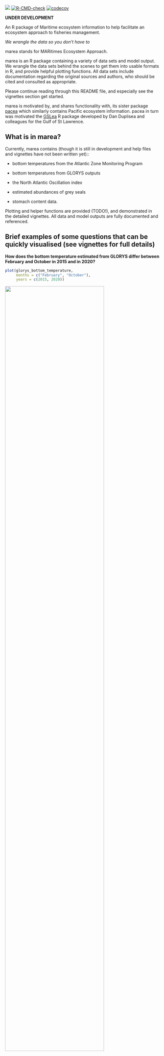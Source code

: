 
<!--
README.md is generated from README.Rmd. Please edit that file. Build with:
-->
<!--
which builds the .html that can be viewed locally (but isn't pushed to GitHub;
GitHub uses README.md to make the page you see on GitHub).

Figures - to update a figure, manually run the piece of code that makes
the .png file. See notes below (and pacea Issue #44). Make the png resolutions the same in
each direction, at least for multi-panel plots, as seemed a bit blurry when I
hadn't (primary production and hotssea at least). This is a little fiddly but
does work.
-->
<!-- # pacea <img src="man/figures/logo.png" align="right" height="138" /> -->
<!-- badges: start -->

[![](https://img.shields.io/badge/lifecycle-under%20development-orange.svg)](https://lifecycle.r-lib.org/articles/stages.html#under%20development)
[![R-CMD-check](https://github.com/MarEcosystemApproaches/marea/actions/workflows/R-CMD-check.yaml/badge.svg)](https://github.com/MarEcosystemApproaches/marea/actions/workflows/R-CMD-check.yaml)
[![codecov](https://codecov.io/gh/MarEcosystemApproaches/marea/graph/badge.svg?token=93afkFJUVL)](https://codecov.io/gh/MarEcosystemApproaches/marea)
<!-- [![DOI](https://zenodo.org/badge/417554147.svg)](https://zenodo.org/doi/10.5281/zenodo.13840804) -->
<!-- badges: end -->

**UNDER DEVELOPMENT**

An R package of Maritime ecosystem information to help facilitate an
ecosystem approach to fisheries management.

*We wrangle the data so you don’t have to*

marea stands for MARitimes Ecosystem Approach.

marea is an R package containing a variety of data sets and model
output. We wrangle the data sets behind the scenes to get them into
usable formats in R, and provide helpful plotting functions. All data
sets include documentation regarding the original sources and authors,
who should be cited and consulted as appropriate.

Please continue reading through this README file, and especially see the
vignettes section get started.

marea is motivated by, and shares functionality with, its sister package
[pacea](https://github.com/pbs-assess/pacea?tab=readme-ov-file#pacea-)
which similarly contains Pacific ecosystem information. pacea in turn
was motivated the [GSLea](https://github.com/duplisea/gslea) R package
developed by Dan Duplisea and colleagues for the Gulf of St Lawrence.

## What is in marea?

Currently, marea contains (though it is still in development and help
files and vignettes have not been written yet)::

-   bottom temperatures from the Atlantic Zone Monitoring Program

-   bottom temperatures from GLORYS outputs

-   the North Atlantic Oscillation index

-   estimated abundances of grey seals

-   stomach content data.

Plotting and helper functions are provided (TODO!), and demonstrated in
the detailed vignettes. All data and model outputs are fully documented
and referenced.

## Brief examples of some questions that can be quickly visualised (see vignettes for full details)

**How does the bottom temperature estimated from GLORYS differ between
February and October in 2015 and in 2020?**

``` r
plot(glorys_bottom_temperature,
     months = c("February", "October"),
     years = c(2015, 2020))
```

<img src="man/figures/README-glorys-temp.png" style="width:80.0%" />

**How does the North Atlantic Oscillation index look through time?**

``` r
plot(nao, lwd = 4)
```

<img src="man/figures/README-nao.png" style="width:80.0%" />

TODO need to look into as clearly not normalised.

**How has the estimated abundance of grey seals (TODO give area covered)
changed through time?**

``` r
plot(grey_seals)
```

<img src="man/figures/README-grey-seals.png" style="width:80.0%" />

<!-- **What climatic and oceanographic indices are currently available, and over what
years?** Add in once have more -->

``` r
# knitr::kable(marea_indices)
```

## Vignettes

For more detailed explanations of the data sets and functionality see
the vignettes, which are already rendered here (note that we do not
automatically update them when the data in marea are updated, so if you
run them locally you may get more up-to-date values):

TODO these are from pacea for now, and link to that GitHub site:

-   [indices.html](http://htmlpreview.github.io/?https://github.com/pbs-assess/pacea/blob/main/vignettes/indices.html)
    Climatic and oceanographic indices and associated plotting
    functions.
-   [buoys.html](http://htmlpreview.github.io/?https://github.com/pbs-assess/pacea/blob/main/vignettes/buoys.html)
    Calculated daily mean sea surface temperatures and associated
    plotting functions.
-   [populations.html](http://htmlpreview.github.io/?https://github.com/pbs-assess/pacea/blob/main/vignettes/populations.html)
    Estimates of animal populations and associated plotting functions.
-   [oisst.html](http://htmlpreview.github.io/?https://github.com/pbs-assess/pacea/blob/main/vignettes/oisst.html)
    OISST data and calculations and associated plotting functions.
-   [bccm.html](http://htmlpreview.github.io/?https://github.com/pbs-assess/pacea/blob/main/vignettes/bccm.html)
    BCCM model results restricted to Canada’s Exclusive Economic Zone,
    calculations, and associated plotting functions.
-   [bccm_full.html](http://htmlpreview.github.io/?https://github.com/pbs-assess/pacea/blob/main/vignettes/bccm_full.html)
    BCCM model results over the full model domain, calculations, and
    associated plotting functions.
-   [hotssea.html](http://htmlpreview.github.io/?https://github.com/pbs-assess/pacea/blob/main/vignettes/hotssea.html)
    HOTSSea model results and associated plotting functions.
-   [zooplankton.html](http://htmlpreview.github.io/?https://github.com/pbs-assess/pacea/blob/main/vignettes/zooplankton.html)
    Zooplankton anomalies for the Strait of Georgia, calculations, and
    associated plotting functions.

The presentations where we introduced `pacea` are available as .pdf.
[Here is the DFO version (10th November
2023)](talks/pacea-release-talk-dfo.pdf) and [here is the UVic Ecostats
version (21st November 2023)](talks/pacea-release-talk-uvic.pdf). The
code to build them is [here as .Rmd](talks/pacea-release-talk.Rmd).

## Installation

Okay, if you’re convinced this package might be useful for you, then to
install the latest version just:

    install.packages("remotes")    # If you do not already have the "remotes" package

    remotes::install_github("MarEcosystemApproaches/marea")

If you get an error like

    Error in utils::download.file(....)

then the connection may be timing out (happens to us on the DFO
network). Try

    options(timeout = 1200)

and then try and install again. If you get a different error then post
an Issue or contact ???TODO
<a href="mailto:andrew.edwards@dfo-mpo.gc.ca">Andy</a>.

## Updates

We plan to continually enhance `marea` by updating current data sets and
adding new ones, as well as adding functionality. To explain these, we
will document them by date in the [NEWS](NEWS.md).

TODO We plan to update the indices, buoy temperatures, and OISST values
on the 20th of every month (or soon after), which should capture updates
to those data.

To check what date you installed `marea` locally on your machine, we
have the helper command:

``` r
marea_installed()

TODO You last locally installed marea on 2023-11-01 which is 8 days ago.

Compare that with the updates in the NEWS file (and you can also check dates of the latest commits at
https://github.com/MarEcosystemApproaches/marea/commits/main)
```

The commits tell you when we last changed something, while the
[NEWS](NEWS.md) will give a more concise summary of changes by date.
Then you may wish to update `marea` by running
`remotes::install_github("MarEcosystemApproaches/marea")` again.

## Audience and motivation

The primary audience is stock assessment scientists who want to analyse
environmental variables in the context of their stock assessment (but we
anticipate other interested users). The Fisheries Act requires
management of fisheries to take into account “[the biology of the fish
and the environmental conditions affecting the
stock](https://laws-lois.justice.gc.ca/eng/acts/f-14/page-3.html#h-1175547)”.
Such an Ecosystem Approach to Fisheries Management requires data.

A comprehensive [2022 analysis of Canadian stock
assessments](https://publications.gc.ca/collections/collection_2022/mpo-dfo/Fs97-6-3473-eng.pdf)
found that availability of data on environmental variables was the
leading cause of not integrating such information into assessments.
marea aims to help make data availability more streamlined, and avoid
each individual assessment scientist having to figure out themselves
where to get appropriate data.

This work is strongly motivated by, and based on, the
[pacea](https://github.com/pbs-assess/pacea?tab=readme-ov-file#pacea-) R
package by Andrew Edwards and colleagues for Pacific ecosystem
information, which in turn was inspired by the
[GSLea](https://github.com/duplisea/gslea) R package by Dan Duplisea and
colleagues for the Gulf of St Lawrence.

## Citation

If you use `marea` in your work then please cite it as (NOTE this has
been updated since the original release):

TODO

<!-- Edwards A.M., Tai T.C., Watson J., Peña M.A., Hilborn A., Hannah C.G., Rooper
  C.N., Flynn K.L., and Oldford, G.L. (2024). pacea: An R package of Pacific ecosystem information to
  help facilitate an ecosystem approach to fisheries management.
  <https://github.com/pbs-assess/pacea>, <https://zenodo.org/doi/10.5281/zenodo.13840804>
-->

TODO: You may wish to add the date you installed it (using
`marea_installed()`). Use `citation("marea")` to get a version for LaTeX
and R Markdown bibliographies. Although the DOI badge at the top of this
page ends in …805, the …804 DOI is preferable because that will not
change with any future updates to the GitHub tag. So …804 seems simpler
and more consistent to use (thanks!).

Also let us know of any applications. This will help us devote effort
into maintaining `marea`.
<!-- For pacea this hasn't really happened unless we happen
to talk to people! -->

## Acknowledgments

TODO Funding?

We thank the following for contributing ideas, example code for ROMS
output, model output, and/or helping with ideas and coding issues:

TODO:

-   Jessica Nephin, Lindsay Davidson, Strahan Tucker, Brianna Wright,
    Patrick Thompson, Matt Grinnell, Sean Anderson, Philina English,
    Chris Grandin, Jennifer Boldt, Kelly Young, and others.

## Notes for developers

1.  Please work on your own development branch to ensure that the main
    branch is never broken (so users can always download the package).
    See below for details on branching.

2.  Edit and render the README.Rmd file, not the README.Md file. If you
    add any new figures then commit and push them (they will be in
    man/figures/README-<chunk-name>) so they show up on the GitHub
    README. Always render the .Rmd so that it and the rendered .Md stay
    in sync (see
    <https://github.com/pbs-assess/pacea/issues/44#issuecomment-1793235838>
    for how to have Git check that README.Md is newer than README.Rmd).

3.  Every data set is built using code in the `raw-data/` directory,
    with documentation in `R/data.R`. Document everything!

4.  If you add new functions please add tests as well so we retain good
    code coverage (as indicated in the badge at the top of the README on
    GitHub).

5.  Use the standard `lower_case_and_underscores` for naming variables
    and functions.

6.  Citation information is in inst/CITATION, so if you update
    DESCRIPTION file (e.g. add an author) then update that also and
    update the citation info above.

7.  TODO for marea: Logo included by running
    `use_logo("inst/pacea-logo-from-carley.png")`. The .png was expertly
    designed by Carley Colclough. There is also
    `inst/pacea-logo-for-printing.jpg` for printing purposes.

### Branching in Git

To ensure the main branch is never broken (and so users can always
download the package), when editing package code please work on your own
branch and then merge it in. If just updating the README then we can
stick with the main branch (because messing something up should not void
the package being installable).

Your own branch should be called `dev-yourname`, e.g. `dev-jamie`. If
you don’t yet have a branch you need to:

-   create it locally (and ‘check it out’, i.e. move into it):
    `git checkout -b dev-yourname`
-   tell Git where to push to:
    `git push --set-upstream origin dev-yourname` (Git will tell you
    this command if you do a `git push` without having run it)
-   update GitHub Actions so that pushes of your branch get properly
    tested on GitHub. Just add your branch to **both** lists of branches
    at the top of:
    -   `.github/workflows/R-CMD-check.yaml`
    -   `.github/workflows/test-coverage.yaml`
-   Do that as your first commit and push to check everything’s working.

Once you have your branch set up then the workflow is:

1.  Make sure you are all caught up on the main branch:

-   `git checkout main`
-   `git fetch`
-   `git rebase`

2.  Switch to your development branch and merge the main branch into it

-   `git checkout dev-yourname`
-   `git merge main`
-   for magit users (probably just Andy), this is just `b b` and `m m`
    (it recommends arguments)

3.  Do some new commits in your branch and push them in the usual way.
    GitHub Actions will work on your branch.

So from a quick test, the `R-CMD-check` badge only refers to the main
branch, which is great as it should never show as failing because we
should only be breaking things on own branch. Always having the green
passing badge should inspire consumer confidence. On GitHub you can
select your branch and see the tickmark, which will tell you if the
build has failed (or if your changes have caused the code coverage to
decline), and you’ll probably get an automatic email also, just to drive
home the message. So the badges on the README on your branch still
relate to the main branch.

You can click on the codecov badge on GitHub, and then on the codecov
page you can select your branch. There are ways to check code coverage
locally, but Andy found these all take a long time for pacea (and it’s
easier to push and let GitHub check the coverage). See pacea commit
6c872da for the commands Andy tried (now deleting to keep this README
file cleaner).

4.  When you are happy with your changes and ready to merge them into
    the main branch, you need to

-   add any changes that users should be aware of to the [NEWS](NEWS.Md)
    file.

No need to mention things that are only of interest to developers (like
the commiting of these instructions). We want the NEWS to be succinct
and quickly readable so that people look at it.

Then you need to double check that the main branch is up-to-date with
the version on GitHub (someone may have pushed some changes since you
last fetched), then merge any changes back into your branch. You could
just check on GitHub (if you’re the last person to have pushed to main
then you are probably fine), or do these:

-   `git checkout main`

-   `git fetch`

-   `git rebase`

-   `git checkout dev-yourname`

-   `git merge main`

If that does merge in some new commits then you should

-   `git push` to run the GitHub Actions checks again on GitHub. If the
    merge says something like you are all caught up, no merging is
    needed (i.e. no-one committed anything to the main branch
    recenetly), then no need for the `git push`, since this entire step
    will not have added any new code.

5.  Now you are ready to merge your changes into the main branch, so
    that people will get them when they install/update `pacea`:

-   `git checkout main`
-   `git merge dev-yourname`
-   `git push`

And you are done! If you want, we have some aliases (such as `git co`
for `git checkout` and `git p` for `git push` listed in this example
.gitconfig file:
<https://raw.githubusercontent.com/quantitative-biology/module-1-git/main/misc/.gitconfig>
from our e-book
<https://www.quantitative-biology.ca/git-and-github.html#save-our-template-.gitconfig-file>
You can put those into your `.gitconfig` file if you like.

This can help understanding on branches:
<https://www.atlassian.com/git/tutorials/using-branches/git-merge>

